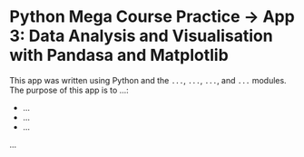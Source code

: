 # Python Mega Course Practice -> App 3: Data Analysis and Visualisation with Pandasa and Matplotlib
This app was written using Python and the ```...```, ```...```, ```...```, and ```...``` modules. The purpose of this app is to ...:
* ...
* ...
* ...

...